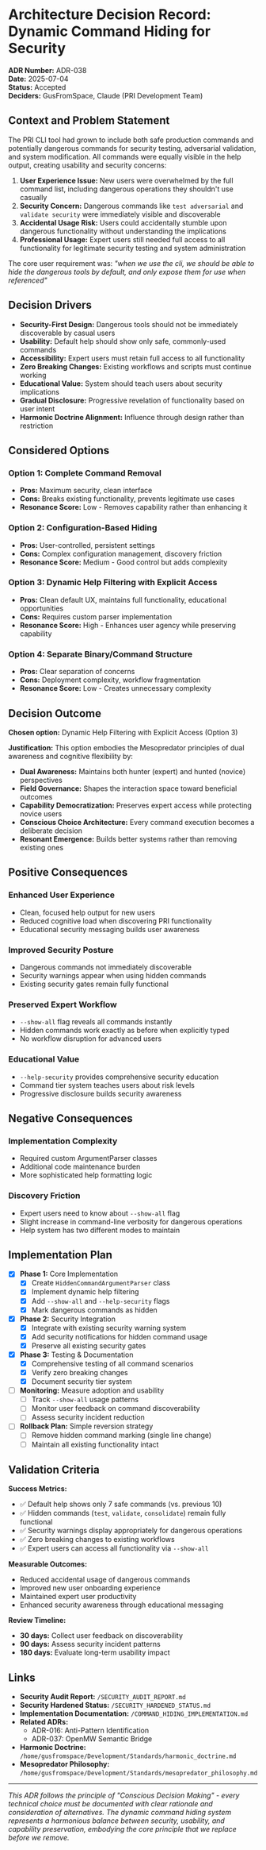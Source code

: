 # Architecture Decision Record: Dynamic Command Hiding for Security

**ADR Number:** ADR-038  
**Date:** 2025-07-04  
**Status:** Accepted  
**Deciders:** GusFromSpace, Claude (PRI Development Team)

## Context and Problem Statement

The PRI CLI tool had grown to include both safe production commands and potentially dangerous commands for security testing, adversarial validation, and system modification. All commands were equally visible in the help output, creating usability and security concerns:

1. **User Experience Issue:** New users were overwhelmed by the full command list, including dangerous operations they shouldn't use casually
2. **Security Concern:** Dangerous commands like `test adversarial` and `validate security` were immediately visible and discoverable
3. **Accidental Usage Risk:** Users could accidentally stumble upon dangerous functionality without understanding the implications
4. **Professional Usage:** Expert users still needed full access to all functionality for legitimate security testing and system administration

The core user requirement was: *"when we use the cli, we should be able to hide the dangerous tools by default, and only expose them for use when referenced"*

## Decision Drivers

- **Security-First Design:** Dangerous tools should not be immediately discoverable by casual users
- **Usability:** Default help should show only safe, commonly-used commands
- **Accessibility:** Expert users must retain full access to all functionality
- **Zero Breaking Changes:** Existing workflows and scripts must continue working
- **Educational Value:** System should teach users about security implications
- **Gradual Disclosure:** Progressive revelation of functionality based on user intent
- **Harmonic Doctrine Alignment:** Influence through design rather than restriction

## Considered Options

### Option 1: Complete Command Removal
- **Pros:** Maximum security, clean interface
- **Cons:** Breaks existing functionality, prevents legitimate use cases
- **Resonance Score:** Low - Removes capability rather than enhancing it

### Option 2: Configuration-Based Hiding
- **Pros:** User-controlled, persistent settings
- **Cons:** Complex configuration management, discovery friction
- **Resonance Score:** Medium - Good control but adds complexity

### Option 3: Dynamic Help Filtering with Explicit Access
- **Pros:** Clean default UX, maintains full functionality, educational opportunities
- **Cons:** Requires custom parser implementation
- **Resonance Score:** High - Enhances user agency while preserving capability

### Option 4: Separate Binary/Command Structure
- **Pros:** Clear separation of concerns
- **Cons:** Deployment complexity, workflow fragmentation
- **Resonance Score:** Low - Creates unnecessary complexity

## Decision Outcome

**Chosen option:** Dynamic Help Filtering with Explicit Access (Option 3)

**Justification:** This option embodies the Mesopredator principles of dual awareness and cognitive flexibility by:
- **Dual Awareness:** Maintains both hunter (expert) and hunted (novice) perspectives
- **Field Governance:** Shapes the interaction space toward beneficial outcomes
- **Capability Democratization:** Preserves expert access while protecting novice users
- **Conscious Choice Architecture:** Every command execution becomes a deliberate decision
- **Resonant Emergence:** Builds better systems rather than removing existing ones

## Positive Consequences

### **Enhanced User Experience**
- Clean, focused help output for new users
- Reduced cognitive load when discovering PRI functionality
- Educational security messaging builds user awareness

### **Improved Security Posture**
- Dangerous commands not immediately discoverable
- Security warnings appear when using hidden commands
- Existing security gates remain fully functional

### **Preserved Expert Workflow**
- `--show-all` flag reveals all commands instantly
- Hidden commands work exactly as before when explicitly typed
- No workflow disruption for advanced users

### **Educational Value**
- `--help-security` provides comprehensive security education
- Command tier system teaches users about risk levels
- Progressive disclosure builds security awareness

## Negative Consequences

### **Implementation Complexity**
- Required custom ArgumentParser classes
- Additional code maintenance burden
- More sophisticated help formatting logic

### **Discovery Friction**
- Expert users need to know about `--show-all` flag
- Slight increase in command-line verbosity for dangerous operations
- Help system has two different modes to maintain

## Implementation Plan

- [x] **Phase 1:** Core Implementation
  - [x] Create `HiddenCommandArgumentParser` class
  - [x] Implement dynamic help filtering
  - [x] Add `--show-all` and `--help-security` flags
  - [x] Mark dangerous commands as hidden

- [x] **Phase 2:** Security Integration
  - [x] Integrate with existing security warning system
  - [x] Add security notifications for hidden command usage
  - [x] Preserve all existing security gates

- [x] **Phase 3:** Testing & Documentation
  - [x] Comprehensive testing of all command scenarios
  - [x] Verify zero breaking changes
  - [x] Document security tier system

- [ ] **Monitoring:** Measure adoption and usability
  - [ ] Track `--show-all` usage patterns
  - [ ] Monitor user feedback on command discoverability
  - [ ] Assess security incident reduction

- [ ] **Rollback Plan:** Simple reversion strategy
  - [ ] Remove hidden command marking (single line change)
  - [ ] Maintain all existing functionality intact

## Validation Criteria

**Success Metrics:**
- ✅ Default help shows only 7 safe commands (vs. previous 10)
- ✅ Hidden commands (`test`, `validate`, `consolidate`) remain fully functional
- ✅ Security warnings display appropriately for dangerous operations
- ✅ Zero breaking changes to existing workflows
- ✅ Expert users can access all functionality via `--show-all`

**Measurable Outcomes:**
- Reduced accidental usage of dangerous commands
- Improved new user onboarding experience
- Maintained expert user productivity
- Enhanced security awareness through educational messaging

**Review Timeline:**
- **30 days:** Collect user feedback on discoverability
- **90 days:** Assess security incident patterns
- **180 days:** Evaluate long-term usability impact

## Links

- **Security Audit Report:** `/SECURITY_AUDIT_REPORT.md`
- **Security Hardened Status:** `/SECURITY_HARDENED_STATUS.md`
- **Implementation Documentation:** `/COMMAND_HIDING_IMPLEMENTATION.md`
- **Related ADRs:** 
  - ADR-016: Anti-Pattern Identification
  - ADR-037: OpenMW Semantic Bridge
- **Harmonic Doctrine:** `/home/gusfromspace/Development/Standards/harmonic_doctrine.md`
- **Mesopredator Philosophy:** `/home/gusfromspace/Development/Standards/mesopredator_philosophy.md`

---

*This ADR follows the principle of "Conscious Decision Making" - every technical choice must be documented with clear rationale and consideration of alternatives. The dynamic command hiding system represents a harmonious balance between security, usability, and capability preservation, embodying the core principle that we replace before we remove.*